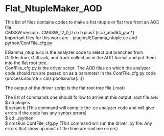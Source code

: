 # Flat_NtupleMaker_AOD
This list of files contains codes to make a flat ntuple or flat tree from an AOD file. <br>
CMSSW version : CMSSW_12_0_0 on lxplus7 (slc7_amd64_gcc*) <br>
Important files for this work are - plugins/EGamma_ntuple.cc and python/ConfFile_cfg.py 

EGamma_ntuple.cc is the analyzer code to select out branches from GsfElectron, Gsftrack, and track collection in the AOD format and put them into the flat root tree. <br>
ConfFile_cfg.py is the driver script. The AOD files on which the analyzer code should run are passed on as a parameter in the ConfFile_cfg.py code (process.source = cms.poolsource(...)) <br>

The output of the driver script is the flat root tree file (.root) <br>

The list of commands one should follow to arrive at this output .root file are: <br>
$ cd plugins <br>
$ scram b (This command will compile the .cc analyzer code and will give errors if the code has any syntax errors) <br>
$ cd ../python <br>
$ cmsRun ConfFile_cfg.py (This command will run the driver .py file. Any errors that show up most of the time are runtime errors) <br>
